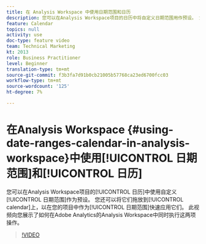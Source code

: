 ```yaml
---
title: 在 Analysis Workspace 中使用日期范围和日历
description: 您可以在Analysis Workspace项目的日历中将自定义日期范围用作预设。 您还可以将它们拖放到日历上，以便在项目中将它们快速应用为日期范围。 此视频向您展示了如何在Adobe Analytics的Analysis Workspace中同时执行这两项操作。
feature: Calendar
topics: null
activity: use
doc-type: feature video
team: Technical Marketing
kt: 2013
role: Business Practitioner
level: Beginner
translation-type: tm+mt
source-git-commit: f3b3fa7d91b0cb21005b57768ca23ed6700fcc03
workflow-type: tm+mt
source-wordcount: '125'
ht-degree: 7%

---
```



# 在Analysis Workspace {#using-date-ranges-calendar-in-analysis-workspace}中使用[!UICONTROL 日期范围]和[!UICONTROL 日历]

您可以在Analysis Workspace项目的[!UICONTROL 日历]中使用自定义[!UICONTROL 日期范围]作为预设。 您还可以将它们拖放到[!UICONTROL calendar]上，以在您的项目中作为[!UICONTROL 日期范围]快速应用它们。 此视频向您展示了如何在Adobe Analytics的Analysis Workspace中同时执行这两项操作。

>[!VIDEO](https://video.tv.adobe.com/v/23973/?quality=12)
